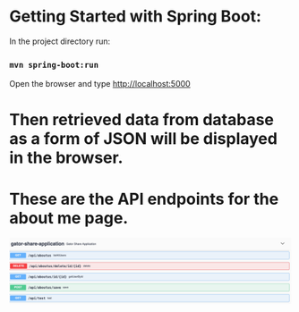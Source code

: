 # Getting Started with Spring Boot:
In the project directory run: 

### `mvn spring-boot:run`

Open the browser and type [http://localhost:5000](http://localhost:5000)

# Then retrieved data from database as a form of JSON will be displayed in the browser. 

# These are the API endpoints for the about me page.

![Test Image 1](ths.png)